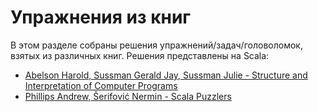 # Упражнения из книг

В этом разделе собраны решения упражнений/задач/головоломок, взятых из различных книг.
Решения представлены на Scala:
- [Abelson Harold, Sussman Gerald Jay, Sussman Julie - Structure and Interpretation of Computer Programs](sicp/index)
- [Phillips Andrew, Šerifović Nermin - Scala Puzzlers](puzzlers/index)

